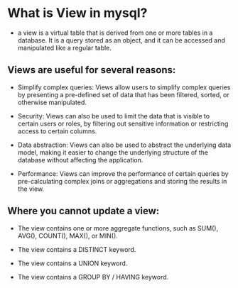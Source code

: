 # What is View in mysql?
- a view is a virtual table that is derived from one or more tables in a database.
 It is a query stored as an object, and it can be accessed and manipulated like a regular table. 

 ## Views are useful for several reasons:

- Simplify complex queries: Views allow users to simplify complex queries by presenting a pre-defined set of data that has been filtered, sorted, or otherwise manipulated.

- Security: Views can also be used to limit the data that is visible to certain users or roles, by filtering out sensitive information or restricting access to certain columns.

- Data abstraction: Views can also be used to abstract the underlying data model, making it easier to change the underlying structure of the database without affecting the application.

- Performance: Views can improve the performance of certain queries by pre-calculating complex joins or aggregations and storing the results in the view.

## Where you cannot update a view:

- The view contains one or more aggregate functions, such as SUM(), AVG(), COUNT(), MAX(), or MIN().

- The view contains a DISTINCT keyword.

- The view contains a UNION keyword.

- The view contains a GROUP BY / HAVING keyword.
